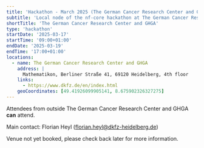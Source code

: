 ```yaml
---
title: 'Hackathon - March 2025 (The German Cancer Research Center and GHGA)'
subtitle: 'Local node of the nf-core hackathon at The German Cancer Research Center and GHGA'
shortTitle: 'The German Cancer Research Center and GHGA'
type: 'hackathon'
startDate: '2025-03-17'
startTime: '09:00+01:00'
endDate: '2025-03-19'
endTime: '17:00+01:00'
locations:
  - name: The German Cancer Research Center and GHGA
    address: |
      Mathematikon, Berliner Straße 41, 69120 Heidelberg, 4th floor
    links:
      - https://www.dkfz.de/en/index.html
    geoCoordinates: [49.41926099905141, 8.675902326327275]
---
```


Attendees from outside The German Cancer Research Center and GHGA **can** attend.

Main contact: Florian Heyl ([florian.heyl@dkfz-heidelberg.de](mailto:florian.heyl@dkfz-heidelberg.de))

Venue not yet booked, please check back later for more information.
